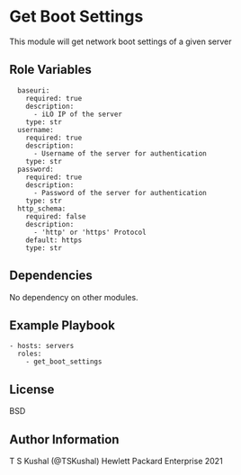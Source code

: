 Get Boot Settings
=========

This module will get network boot settings of a given server

Role Variables
--------------

```
  baseuri:
    required: true
    description:
      - iLO IP of the server
    type: str
  username:
    required: true
    description:
      - Username of the server for authentication
    type: str
  password:
    required: true
    description:
      - Password of the server for authentication
    type: str
  http_schema:
    required: false
    description:
      - 'http' or 'https' Protocol
    default: https
    type: str
```

Dependencies
------------

No dependency on other modules.

Example Playbook
----------------

```
- hosts: servers
  roles:
    - get_boot_settings
```
License
-------

BSD

Author Information
------------------

T S Kushal (@TSKushal) Hewlett Packard Enterprise 2021 
